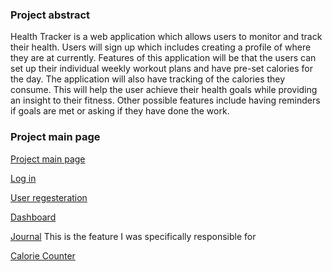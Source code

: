 ### Project abstract
Health Tracker is a web application which allows users to monitor and track their health. Users will sign up which includes creating a profile of where they are at currently. Features of this application will be that the users can set up their individual weekly workout plans and have pre-set calories for the day. The application will also have tracking of the calories they consume. This will help the user achieve their health goals while providing an insight to their fitness. Other possible features include having reminders if goals are met or asking if they have done the work.

### Project main page

[Project main page](https://cmpt276-spring-group-project.herokuapp.com)

[Log in](https://cmpt276-spring-group-project.herokuapp.com/login.html)

[User regesteration](https://cmpt276-spring-group-project.herokuapp.com/SignUp.html)

[Dashboard](https://cmpt276-spring-group-project.herokuapp.com/dashboard)

[Journal](https://cmpt276-spring-group-project.herokuapp.com/journal) This is the feature I was specifically responsible for

[Calorie Counter](https://cmpt276-spring-group-project.herokuapp.com/food_search)


